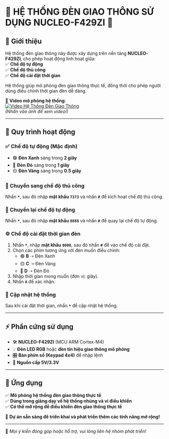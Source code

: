# 🛑 HỆ THỐNG ĐÈN GIAO THÔNG SỬ DỤNG NUCLEO-F429ZI 🚦  

## 📌 Giới thiệu  
Hệ thống đèn giao thông này được xây dựng trên nền tảng **NUCLEO-F429ZI**, cho phép hoạt động linh hoạt giữa:  
✅ **Chế độ tự động**  
✅ **Chế độ thủ công**  
✅ **Chế độ cài đặt thời gian**  

Hệ thống giúp mô phỏng đèn giao thông thực tế, đồng thời cho phép người dùng điều chỉnh thời gian đèn dễ dàng.  

🎥 **Video mô phỏng hệ thống**:  
[![Video Hệ Thống Đèn Giao Thông](https://img.youtube.com/vi/YOUR_VIDEO_ID/maxresdefault.jpg)](https://www.youtube.com/watch?v=YOUR_VIDEO_ID)  
*(Nhấn vào ảnh để xem video!)*  

---

## 🔧 Quy trình hoạt động  

### ✅ Chế độ tự động (Mặc định)  
- 🟢 **Đèn Xanh** sáng trong **2 giây**  
- 🔴 **Đèn Đỏ** sáng trong **1 giây**  
- 🟡 **Đèn Vàng** sáng trong **0.5 giây**  

### 🔄 Chuyển sang chế độ thủ công  
Nhấn **`*`**, sau đó nhập **mật khẩu `7373`** và nhấn **`#`** để kích hoạt chế độ thủ công.  

### 🔄 Chuyển lại chế độ tự động  
Nhấn **`*`**, sau đó nhập **mật khẩu `8888`** và nhấn **`#`** để quay lại chế độ tự động.  

### ⚙️ Chế độ cài đặt thời gian đèn  
1. Nhấn **`*`**, nhập **mật khẩu `0000`**, sau đó nhấn **`#`** để vào chế độ cài đặt.  
2. Chọn các phím tương ứng với đèn muốn điều chỉnh:  
   - 🟢 **B** ➝ Đèn Xanh  
   - 🟡 **C** ➝ Đèn Vàng  
   - 🔴 **D** ➝ Đèn Đỏ  
3. Nhập thời gian mong muốn (đơn vị: giây).  
4. Nhấn **`A`** để xác nhận.  

### 🔄 Cập nhật hệ thống  
Sau khi cài đặt thời gian, nhấn **`*`** để cập nhật hệ thống.  

---

## ⚡ Phần cứng sử dụng  
- 🛠 **NUCLEO-F429ZI** (MCU ARM Cortex-M4)  
- 💡 **Đèn LED RGB** hoặc **đèn tín hiệu giao thông mô phỏng**  
- 🎛 **Bàn phím số (Keypad 4x4)** để nhập lệnh  
- 🔌 **Nguồn cấp 5V/3.3V**  

---

## 📌 Ứng dụng  
✅ **Mô phỏng hệ thống đèn giao thông thực tế**  
✅ **Dùng trong giảng dạy về hệ thống nhúng và vi điều khiển**  
✅ **Có thể mở rộng để điều khiển đèn giao thông thực tế**  

🚀 **Dự án sẵn sàng để triển khai và phát triển thêm các tính năng mở rộng!**  

---

📩 *Mọi ý kiến đóng góp hoặc hỗ trợ, vui lòng liên hệ nhóm phát triển!*  
